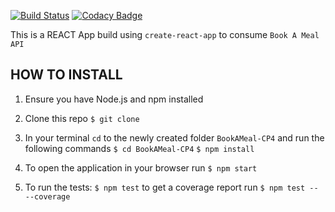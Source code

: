 [![Build Status](https://travis-ci.org/jmutuku95/BookAMeal-CP4.svg?branch=develop)](https://travis-ci.org/jmutuku95/BookAMeal-CP4) [![Codacy Badge](https://api.codacy.com/project/badge/Grade/f03890a4ca3147eb9e782d3a2cc8663b)](https://www.codacy.com/app/jmutuku95/BookAMeal-CP4?utm_source=github.com&amp;utm_medium=referral&amp;utm_content=jmutuku95/BookAMeal-CP4&amp;utm_campaign=Badge_Grade)

This is a REACT App build using  `create-react-app` to consume `Book A Meal API`

## HOW TO INSTALL
1. Ensure you have Node.js and npm installed
2. Clone this repo 
  ```$ git clone ```
3. In your terminal `cd` to the newly created folder `BookAMeal-CP4` and run the following commands
  ```$ cd BookAMeal-CP4```
  ```$ npm install```
4. To open the application in your browser run 
  ```$ npm start```

5. To run the tests:
  ```$ npm test``` 
  to get a coverage report run
  ```$ npm test -- --coverage ```
